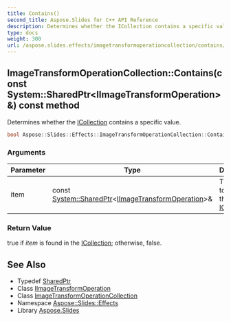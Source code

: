 ```yaml
---
title: Contains()
second_title: Aspose.Slides for C++ API Reference
description: Determines whether the ICollection contains a specific value.
type: docs
weight: 300
url: /aspose.slides.effects/imagetransformoperationcollection/contains/
---
```

## ImageTransformOperationCollection::Contains(const System::SharedPtr\<IImageTransformOperation\>\&) const method


Determines whether the [ICollection](../../../system.collections.generic/icollection/) contains a specific value.

```cpp
bool Aspose::Slides::Effects::ImageTransformOperationCollection::Contains(const System::SharedPtr<IImageTransformOperation> &item) const override
```


### Arguments

| Parameter | Type | Description |
| --- | --- | --- |
| item | const [System::SharedPtr](../../../system/sharedptr/)\<[IImageTransformOperation](../../iimagetransformoperation/)\>\& | The object to locate in the [ICollection](../../../system.collections.generic/icollection/). |

### Return Value

true if *item*  is found in the [ICollection](../../../system.collections.generic/icollection/); otherwise, false.

## See Also

* Typedef [SharedPtr](../../../system/sharedptr/)
* Class [IImageTransformOperation](../../iimagetransformoperation/)
* Class [ImageTransformOperationCollection](../)
* Namespace [Aspose::Slides::Effects](../../)
* Library [Aspose.Slides](../../../)